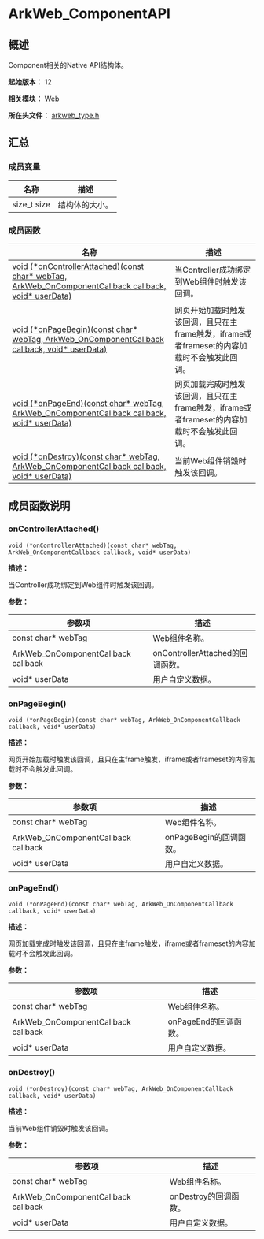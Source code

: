 # ArkWeb_ComponentAPI

## 概述

Component相关的Native API结构体。

**起始版本：** 12

**相关模块：** [Web](capi-web.md)

**所在头文件：** [arkweb_type.h](capi-arkweb-type-h.md)

## 汇总

### 成员变量

| 名称 | 描述 |
| -- | -- |
| size_t size | 结构体的大小。 |


### 成员函数

| 名称                                                         | 描述                                                         |
| ------------------------------------------------------------ | ------------------------------------------------------------ |
| [void (\*onControllerAttached)(const char* webTag, ArkWeb_OnComponentCallback callback, void* userData)](#oncontrollerattached) | 当Controller成功绑定到Web组件时触发该回调。                  |
| [void (\*onPageBegin)(const char* webTag, ArkWeb_OnComponentCallback callback, void* userData)](#onpagebegin) | 网页开始加载时触发该回调，且只在主frame触发，iframe或者frameset的内容加载时不会触发此回调。 |
| [void (\*onPageEnd)(const char* webTag, ArkWeb_OnComponentCallback callback, void* userData)](#onpageend) | 网页加载完成时触发该回调，且只在主frame触发，iframe或者frameset的内容加载时不会触发此回调。   |
| [void (\*onDestroy)(const char* webTag, ArkWeb_OnComponentCallback callback, void* userData)](#ondestroy) | 当前Web组件销毁时触发该回调。                                |

## 成员函数说明

### onControllerAttached()

```
void (*onControllerAttached)(const char* webTag, ArkWeb_OnComponentCallback callback, void* userData)
```

**描述：**

当Controller成功绑定到Web组件时触发该回调。

**参数：**

| 参数项 | 描述 |
| -- | -- |
| const char* webTag | Web组件名称。 |
| ArkWeb_OnComponentCallback callback | onControllerAttached的回调函数。 |
|  void* userData | 用户自定义数据。 |

### onPageBegin()

```
void (*onPageBegin)(const char* webTag, ArkWeb_OnComponentCallback callback, void* userData)
```

**描述：**

网页开始加载时触发该回调，且只在主frame触发，iframe或者frameset的内容加载时不会触发此回调。

**参数：**

| 参数项 | 描述 |
| -- | -- |
| const char* webTag | Web组件名称。 |
| ArkWeb_OnComponentCallback callback | onPageBegin的回调函数。 |
|  void* userData | 用户自定义数据。 |

### onPageEnd()

```
void (*onPageEnd)(const char* webTag, ArkWeb_OnComponentCallback callback, void* userData)
```

**描述：**

网页加载完成时触发该回调，且只在主frame触发，iframe或者frameset的内容加载时不会触发此回调。

**参数：**

| 参数项 | 描述 |
| -- | -- |
| const char* webTag | Web组件名称。 |
| ArkWeb_OnComponentCallback callback | onPageEnd的回调函数。 |
|  void* userData | 用户自定义数据。 |

### onDestroy()

```
void (*onDestroy)(const char* webTag, ArkWeb_OnComponentCallback callback, void* userData)
```

**描述：**

当前Web组件销毁时触发该回调。

**参数：**

| 参数项 | 描述 |
| -- | -- |
| const char* webTag | Web组件名称。 |
| ArkWeb_OnComponentCallback callback | onDestroy的回调函数。 |
|  void* userData | 用户自定义数据。 |

